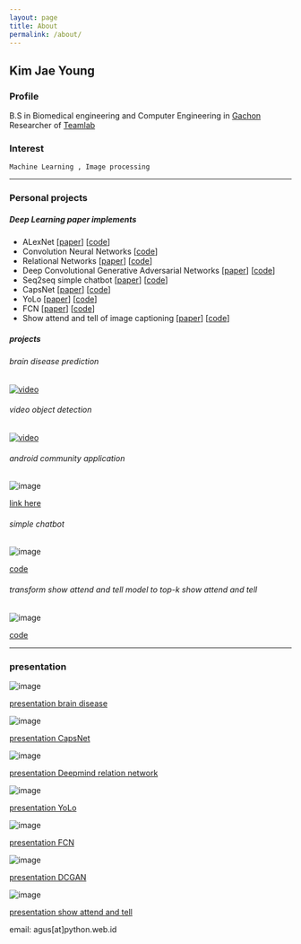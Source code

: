 ```yaml
---
layout: page
title: About
permalink: /about/
---
```


## Kim Jae Young


### Profile
B.S in Biomedical engineering and Computer Engineering in [Gachon][1]<br>
Researcher of [Teamlab][30]
 

### Interest

    Machine Learning , Image processing

***

### Personal projects

##### Deep Learning paper implements

* ALexNet [[paper][3]] [[code][4]]
* Convolution Neural Networks [[code][6]]
* Relational Networks [[paper][7]] [[code][8]]
* Deep Convolutional Generative Adversarial Networks [[paper][9]] [[code][10]]
* Seq2seq simple chatbot [[paper][13]] [[code][14]]
* CapsNet [[paper][15]] [[code][16]]
* YoLo [[paper][17]] [[code][18]]
* FCN [[paper][19]] [[code][20]]
* Show attend and tell of image captioning [[paper][21]] [[code][22]]

##### projects

###### brain disease prediction 

[![video](./image/disease.png)](https://youtu.be/5QrdDLqG3xw)

###### video object detection

[![video](./image/real-time.png)](https://youtu.be/OvjtCKlgWD4)

###### android community application 

![image](./image/read.png)<br>

[link here][23]

###### simple chatbot

![image](./image/chatbot.png)<br>

[code][14]

###### transform show attend and tell model to top-k show attend and tell

![image](./image/show.png)<br>

[code][22]

***

### presentation

![image](./image/brain.png)

[presentation brain disease][24]

![image](./image/caps.png)

[presentation CapsNet][25]

![image](./image/rn.png)

[presentation Deepmind relation network][26]

![image](./image/yolo.png)

[presentation YoLo][27]

![image](./image/fcn.png)

[presentation FCN][28]

![image](./image/dcgan.png)

[presentation DCGAN][29]

![image](./image/show.png)

[presentation show attend and tell][31]

[31]:https://drive.google.com/open?id=15cw1PWWDt7r5B_sbN2GvT9TQ0pIA78p3
[24]:https://drive.google.com/open?id=0B13iRp-H60h5Y1lmZllFOFBlUGc
[25]:https://drive.google.com/open?id=1_X7OyHzgphZccsS04_-TFcYrl4rEvV1B
[26]:https://drive.google.com/open?id=0B13iRp-H60h5RU1xM3dZc3JvUm8
[27]:https://drive.google.com/open?id=0B13iRp-H60h5RzZyT0VFcDVOT0E
[28]:https://drive.google.com/open?id=0B13iRp-H60h5RmdicVJqLWlPUmc
[29]:https://drive.google.com/open?id=1-m83iNYeF3gGH9OtRtWavLT_vYWWSpJY3PQPu6mGfpA
[1]:https://www.gachon.ac.kr
[2]:https://github.com/kimjeyoung
[5]:https://github.com/kimjeyoung
[6]:https://github.com/kimjeyoung/Machine-Learning/blob/master/cnn_custom_image/Convolution_neural_network.ipynb
[7]:https://arxiv.org/abs/1706.01427
[8]:https://github.com/kimjeyoung/deep_image_101/blob/master/relational%20network/Relation_network.ipynb
[9]:https://arxiv.org/abs/1511.06434
[10]:https://github.com/kimjeyoung/deep_image_101/tree/master/DCGAN
[11]:https://arxiv.org/abs/1605.05396
[12]:https://github.com/kimjeyoung
[13]:https://arxiv.org/abs/1409.3215
[14]:https://github.com/kimjeyoung/Machine-Learning/tree/master/ChatBot
[15]:https://arxiv.org/abs/1710.09829
[16]:https://github.com/kimjeyoung/deep_image_101/blob/master/CapsNet/CapsNet.ipynb
[17]:https://arxiv.org/abs/1506.02640
[18]:https://github.com/kimjeyoung/deep_image_101/tree/master/YOLO1
[19]:https://people.eecs.berkeley.edu/~jonlong/long_shelhamer_fcn.pdf
[20]:https://github.com/kimjeyoung/deep_image_101/tree/master/fcn
[21]:https://arxiv.org/abs/1502.03044
[22]:https://github.com/kimjeyoung/Machine-Learning/tree/master/Show_Attend_Tell
[23]:https://play.google.com/store/search?q=%EB%8F%99%ED%83%84%EC%9D%BD%EA%B8%B0&hl=ko
[3]:https://papers.nips.cc/paper/4824-imagenet-classification-with-deep-convolutional-neural-networks.pdf
[4]:https://github.com/kimjeyoung/Machine-Learning/blob/master/Alexnet/Alexnet.ipynb
[30]:http://theteamlab.io

email: agus[at]python.web.id

